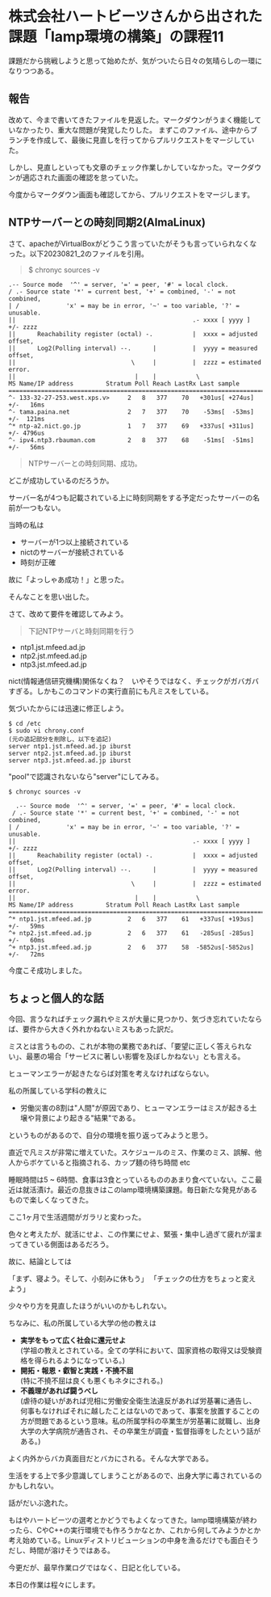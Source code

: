 # 株式会社ハートビーツさんから出された課題「lamp環境の構築」の課程11
課題だから挑戦しようと思って始めたが、気がついたら日々の気晴らしの一環になりつつある。

## 報告
改めて、今まで書いてきたファイルを見返した。マークダウンがうまく機能していなかったり、重大な問題が発覚したりした。
まずこのファイル、途中からブランチを作成して、最後に見直しを行ってからプルリクエストをマージしていた。

しかし、見直しといっても文章のチェック作業しかしていなかった。マークダウンが適応された画面の確認を怠っていた。

今度からマークダウン画面も確認してから、プルリクエストをマージします。

## NTPサーバーとの時刻同期2(AlmaLinux)
さて、apacheがVirtualBoxがどうこう言っていたがそうも言っていられなくなった。以下20230821_2のファイルを引用。

> $ chronyc sources -v

    .-- Source mode  '^' = server, '=' = peer, '#' = local clock.
    / .- Source state '*' = current best, '+' = combined, '-' = not combined,
    | /             'x' = may be in error, '~' = too variable, '?' = unusable.
    ||                                                 .- xxxx [ yyyy ] +/- zzzz
    ||      Reachability register (octal) -.           |  xxxx = adjusted offset,
    ||      Log2(Polling interval) --.      |          |  yyyy = measured offset,
    ||                                \     |          |  zzzz = estimated error.
    ||                                 |    |           \
    MS Name/IP address         Stratum Poll Reach LastRx Last sample
    ===============================================================================
    ^- 133-32-27-253.west.xps.v>     2   8   377    70   +301us[ +274us] +/-   16ms
    ^- tama.paina.net                2   7   377    70    -53ms[  -53ms] +/-  121ms
    ^* ntp-a2.nict.go.jp             1   7   377    69   +337us[ +311us] +/- 4796us
    ^- ipv4.ntp3.rbauman.com         2   8   377    68    -51ms[  -51ms] +/-   56ms

> NTPサーバーとの時刻同期、成功。

どこが成功しているのだろうか。

サーバー名が4つも記載されている上に時刻同期をする予定だったサーバーの名前が一つもない。

当時の私は
- サーバーが1つ以上接続されている
- nictのサーバーが接続されている
- 時刻が正確

 故に「よっしゃあ成功！」と思った。

そんなことを思い出した。

さて、改めて要件を確認してみよう。

> 下記NTPサーバと時刻同期を行う
 - ntp1.jst.mfeed.ad.jp
 - ntp2.jst.mfeed.ad.jp
 - ntp3.jst.mfeed.ad.jp

nict(情報通信研究機構)関係なくね？　いやそうではなく、チェックがガバガバすぎる。しかもこのコマンドの実行直前にも凡ミスをしている。

気づいたからには迅速に修正しよう。

```
$ cd /etc
$ sudo vi chrony.conf
(元の追記部分を削除し、以下を追記)
server ntp1.jst.mfeed.ad.jp iburst
server ntp2.jst.mfeed.ad.jp iburst
server ntp3.jst.mfeed.ad.jp iburst
```

"pool"で認識されないなら"server"にしてみる。

```
$ chronyc sources -v

  .-- Source mode  '^' = server, '=' = peer, '#' = local clock.
 / .- Source state '*' = current best, '+' = combined, '-' = not combined,
| /             'x' = may be in error, '~' = too variable, '?' = unusable.
||                                                 .- xxxx [ yyyy ] +/- zzzz
||      Reachability register (octal) -.           |  xxxx = adjusted offset,
||      Log2(Polling interval) --.      |          |  yyyy = measured offset,
||                                \     |          |  zzzz = estimated error.
||                                 |    |           \
MS Name/IP address         Stratum Poll Reach LastRx Last sample
===============================================================================
^* ntp1.jst.mfeed.ad.jp          2   6   377    61   +337us[ +193us] +/-   59ms
^+ ntp2.jst.mfeed.ad.jp          2   6   377    61   -285us[ -285us] +/-   60ms
^+ ntp3.jst.mfeed.ad.jp          2   6   377    58  -5852us[-5852us] +/-   72ms
```

今度こそ成功しました。

## ちょっと個人的な話
今回、言うなればチェック漏れやミスが大量に見つかり、気づき忘れていたならば、要件から大きく外れかねないミスもあった訳だ。

ミスとは言うものの、これが本物の業務であれば、「要望に正しく答えられない」、最悪の場合「サービスに著しい影響を及ぼしかねない」とも言える。

ヒューマンエラーが起きたならば対策を考えなければならない。

私の所属している学科の教えに

- 労働災害の8割は"人間"が原因であり、ヒューマンエラーはミスが起きる土壌や背景により起きる"結果"である。

というものがあるので、自分の環境を振り返ってみようと思う。

直近で凡ミスが非常に増えていた。スケジュールのミス、作業のミス、誤解、他人からボケていると指摘される、カップ麺の待ち時間 etc

睡眠時間は5 ~ 6時間、食事は3食とっているもののあまり食べていない。ここ最近は就活漬け。最近の息抜きはこのlamp環境構築課題。毎日新たな発見があるもので楽しくなってきた。

ここ1ヶ月で生活週間がガラリと変わった。

色々と考えたが、就活にせよ、この作業にせよ、緊張・集中し過ぎて疲れが溜まってきている側面はあるだろう。

故に、結論としては

「まず、寝よう。そして、小刻みに休もう」
「チェックの仕方をちょっと変えよう」

少々やり方を見直したほうがいいのかもしれない。

ちなみに、私の所属している大学の他の教えは
- **実学をもって広く社会に還元せよ**<br>
    (学祖の教えとされている。全ての学科において、国家資格の取得又は受験資格を得られるようになっている。)
- **開拓・報恩・叡智と実践・不撓不屈**<br>
    (特に不撓不屈は良くも悪くもネタにされる。)
- **不義理があれば闘うべし**<br>
    (虐待の疑いがあれば児相に労働安全衛生法違反があれば労基署に通告し、何事もなければそれに越したことはないのであって、事案を放置することの方が問題であるという意味。私の所属学科の卒業生が労基署に就職し、出身大学の大学病院が通告され、その卒業生が調査・監督指導をしたという話がある。)

よく内外からバカ真面目だとバカにされる。そんな大学である。

生活をする上で多少意識してしまうことがあるので、出身大学に毒されているのかもしれない。

話がだいぶ逸れた。

もはやハートビーツの選考とかどうでもよくなってきた。lamp環境構築が終わったら、CやC++の実行環境でも作ろうかなとか、これから何してみようかとか考え始めている。Linuxディストリビューションの中身を漁るだけでも面白そうだし、時間が溶けそうではある。

今更だが、最早作業ログではなく、日記と化している。

本日の作業は程々にします。